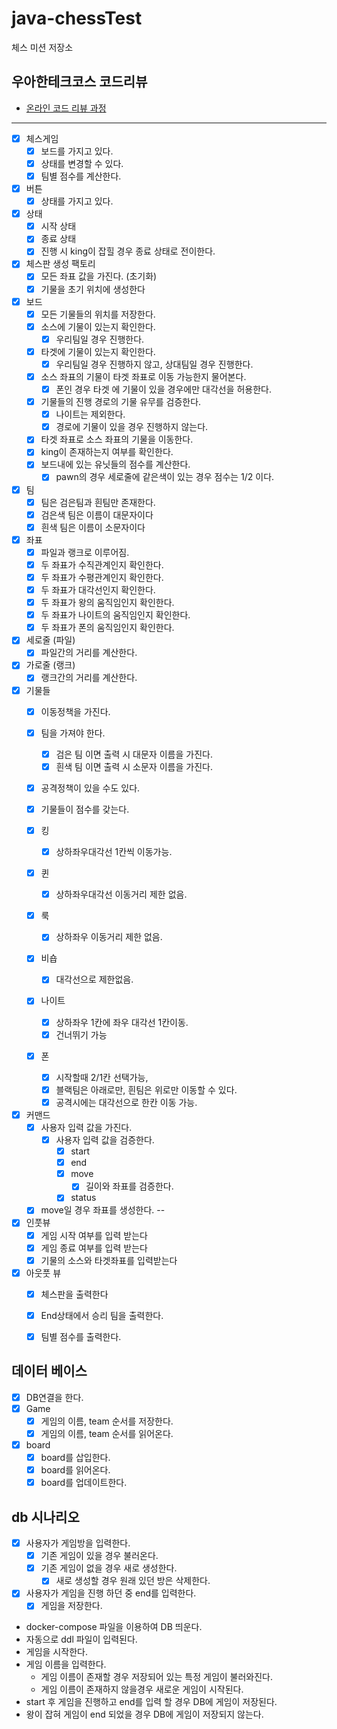 # java-chessTest

체스 미션 저장소

## 우아한테크코스 코드리뷰

- [온라인 코드 리뷰 과정](https://github.com/woowacourse/woowacourse-docs/blob/master/maincourse/README.md)

---

- [x] 체스게임
  - [x] 보드를 가지고 있다.
  - [x] 상태를 변경할 수 있다.
  - [x] 팀별 점수를 계산한다.

- [x] 버튼
  - [x] 상태를 가지고 있다.

- [x] 상태
  - [x] 시작 상태
  - [x] 종료 상태
  - [x] 진행 시 king이 잡힐 경우 종료 상태로 전이한다.

- [x] 체스판 생성 팩토리
    - [x] 모든 좌표 값을 가진다. (초기화)
    - [x] 기물을 초기 위치에 생성한다

- [x] 보드
    - [x] 모든 기물들의 위치를 저장한다.
    - [x] 소스에 기물이 있는지 확인한다.
        - [x] 우리팀일 경우 진행한다.
    - [x] 타겟에 기물이 있는지 확인한다.
        - [x] 우리팀일 경우 진행하지 않고, 상대팀일 경우 진행한다.
    - [x] 소스 좌표의 기물이 타겟 좌표로 이동 가능한지 물어본다.
      - [x] 폰인 경우 타겟 에 기물이 있을 경우에만 대각선을 허용한다.
    - [x] 기물들의 진행 경로의 기물 유무를 검증한다.
        - [x] 나이트는 제외한다.
        - [x] 경로에 기물이 있을 경우 진행하지 않는다.
    - [x] 타겟 좌표로 소스 좌표의 기물을 이동한다.
    - [x] king이 존재하는지 여부를 확인한다.
    - [x] 보드내에 있는 유닛들의 점수를 계산한다.
      - [x] pawn의 경우 세로줄에 같은색이 있는 경우 점수는 1/2 이다.

- [x] 팀
    - [x] 팀은 검은팀과 흰팀만 존재한다.
    - [x] 검은색 팀은 이름이 대문자이다
    - [x] 흰색 팀은 이름이 소문자이다

- [x] 좌표
    - [x] 파일과 랭크로 이루어짐.
    - [x] 두 좌표가 수직관계인지 확인한다.
    - [x] 두 좌표가 수평관계인지 확인한다.
    - [x] 두 좌표가 대각선인지 확인한다.
    - [x] 두 좌표가 왕의 움직임인지 확인한다.
    - [x] 두 좌표가 나이트의 움직임인지 확인한다.
    - [x] 두 좌표가 폰의 움직임인지 확인한다.

- [x] 세로줄 (파일)
    - [x] 파일간의 거리를 계산한다.

- [x] 가로줄 (랭크)
    - [x] 랭크간의 거리를 계산한다.

- [x] 기물들
    - [x] 이동정책을 가진다.
    - [x] 팀을 가져야 한다.
        - [x] 검은 팀 이면 출력 시 대문자 이름을 가진다.
        - [x] 흰색 팀 이면 출력 시 소문자 이름을 가진다.
    - [x] 공격정책이 있을 수도 있다.
    - [x] 기물들이 점수를 갖는다.
  
    - [x] 킹
        - [x] 상하좌우대각선 1칸씩 이동가능.

    - [x] 퀸
        - [x] 상하좌우대각선 이동거리 제한 없음.

    - [x] 룩
        - [x] 상하좌우 이동거리 제한 없음.

    - [x] 비숍
        - [x] 대각선으로 제한없음.

    - [x] 나이트
        - [x] 상하좌우 1칸에 좌우 대각선 1칸이동.
        - [x] 건너뛰기 가능

    - [x] 폰
        - [x] 시작할때 2/1칸 선택가능,
        - [x] 블랙팀은 아래로만, 흰팀은 위로만 이동할 수 있다.
        - [x] 공격시에는 대각선으로 한칸 이동 가능.

- [x] 커맨드
  - [x] 사용자 입력 값을 가진다.
    - [x] 사용자 입력 값을 검증한다.
      - [x] start
      - [x] end
      - [x] move
        - [x] 길이와 좌표를 검증한다.
      - [x] status
  - [x] move일 경우 좌표를 생성한다.
--

- [x] 인풋뷰
    - [x] 게임 시작 여부를 입력 받는다
    - [x] 게임 종료 여부를 입력 받는다
    - [x] 기물의 소스와 타겟좌표를 입력받는다

- [x] 아웃풋 뷰
    - [x] 체스판을 출력한다
    - [x] End상태에서 승리 팀을 출력한다.
    - [x] 팀별 점수를 출력한다.


## 데이터 베이스

- [x] DB연결을 한다.
- [x] Game
  -[x] 게임의 이름, team 순서를 저장한다.
  -[x] 게임의 이름, team 순서를 읽어온다.
 
- [x] board
  - [x] board를 삽입한다.
  - [x] board를 읽어온다.
  - [x] board를 업데이트한다.

## db 시나리오
- [x] 사용자가 게임방을 입력한다.
  - [x] 기존 게임이 있을 경우 불러온다.
  - [x] 기존 게임이 없을 경우 새로 생성한다.
    - [x] 새로 생성할 경우 원래 있던 방은 삭제한다.
  
- [x] 사용자가 게임을 진행 하던 중 end를 입력한다.
  - [x] 게임을 저장한다.

- docker-compose 파일을 이용하여 DB 띄운다.
- 자동으로 ddl 파일이 입력된다.
- 게임을 시작한다.
- 게임 이름을 입력한다.
  - 게임 이름이 존재할 경우 저장되어 있는 특정 게임이 불러와진다.
  - 게임 이름이 존재하지 않을경우 새로운 게임이 시작된다.
- start 후 게임을 진행하고 end를 입력 할 경우 DB에 게임이 저장된다.
- 왕이 잡혀 게임이 end 되었을 경우 DB에 게임이 저장되지 않는다.